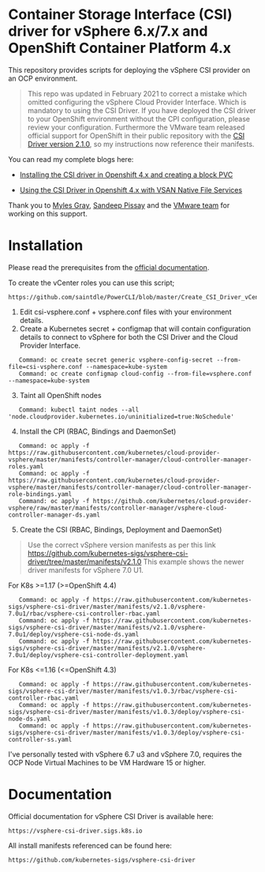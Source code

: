 # Container Storage Interface (CSI) driver for vSphere 6.x/7.x and OpenShift Container Platform 4.x
This repository provides scripts for deploying the vSphere CSI provider on an OCP environment. 

> This repo was updated in February 2021 to correct a mistake which omitted configuring the vSphere Cloud Provider Interface. Which is mandatory to using the CSI Driver. If you have deployed the CSI driver to your OpenShift environment without the CPI configuration, please review your configuration. Furthermore the VMware team released official support for OpenShift in their public repository with the [CSI Driver version 2.1.0](https://github.com/kubernetes-sigs/vsphere-csi-driver/blob/master/docs/book/releases/v2.1.0.md), so my instructions now reference their manifests. 

You can read my complete blogs here: 

  * [Installing the CSI driver in Openshift 4.x and creating a block PVC](https://veducate.co.uk/how-to-install-vsphere-csi-driver-openshift/)
   
  * [Using the CSI Driver in Openshift 4.x with VSAN Native File Services](https://veducate.co.uk/vsphere-csi-driver-openshift-vsan-file-services/)

Thank you to [Myles Gray](https://github.com/mylesagray), [Sandeep Pissay](https://github.com/SandeepPissay) and the [VMware team](https://github.com/kubernetes-sigs/vsphere-csi-driver) for working on this support. 
   
# Installation

Please read the prerequisites from the [official documentation](https://vsphere-csi-driver.sigs.k8s.io).

To create the vCenter roles you can use this script;

    https://github.com/saintdle/PowerCLI/blob/master/Create_CSI_Driver_vCenter_Roles.ps1 

1. Edit csi-vsphere.conf + vsphere.conf files with your environment details.
2. Create a Kubernetes secret + configmap that will contain configuration details to connect to vSphere for both the CSI Driver and the Cloud Provider Interface.
```
   Command: oc create secret generic vsphere-config-secret --from-file=csi-vsphere.conf --namespace=kube-system
   Command: oc create configmap cloud-config --from-file=vsphere.conf --namespace=kube-system
```  
3. Taint all OpenShift nodes
```
   Command: kubectl taint nodes --all 'node.cloudprovider.kubernetes.io/uninitialized=true:NoSchedule'
```
4. Install the CPI (RBAC, Bindings and DaemonSet)

```
   Command: oc apply -f https://raw.githubusercontent.com/kubernetes/cloud-provider-vsphere/master/manifests/controller-manager/cloud-controller-manager-roles.yaml
   Command: oc apply -f https://raw.githubusercontent.com/kubernetes/cloud-provider-vsphere/master/manifests/controller-manager/cloud-controller-manager-role-bindings.yaml
   Command: oc apply -f https://github.com/kubernetes/cloud-provider-vsphere/raw/master/manifests/controller-manager/vsphere-cloud-controller-manager-ds.yaml
```
5. Create the CSI (RBAC, Bindings, Deployment and DaemonSet)
> Use the correct vSphere version manifests as per this link https://github.com/kubernetes-sigs/vsphere-csi-driver/tree/master/manifests/v2.1.0
> This example shows the newer driver manifests for vSphere 7.0 U1.

For K8s >=1.17 (>=OpenShift 4.4)

```
   Command: oc apply -f https://raw.githubusercontent.com/kubernetes-sigs/vsphere-csi-driver/master/manifests/v2.1.0/vsphere-7.0u1/rbac/vsphere-csi-controller-rbac.yaml
   Command: oc apply -f https://raw.githubusercontent.com/kubernetes-sigs/vsphere-csi-driver/master/manifests/v2.1.0/vsphere-7.0u1/deploy/vsphere-csi-node-ds.yaml
   Command: oc apply -f https://raw.githubusercontent.com/kubernetes-sigs/vsphere-csi-driver/master/manifests/v2.1.0/vsphere-7.0u1/deploy/vsphere-csi-controller-deployment.yaml

```

For K8s <=1.16 (<=OpenShift 4.3)

```
   Command: oc apply -f https://raw.githubusercontent.com/kubernetes-sigs/vsphere-csi-driver/master/manifests/v1.0.3/rbac/vsphere-csi-controller-rbac.yaml
   Command: oc apply -f https://raw.githubusercontent.com/kubernetes-sigs/vsphere-csi-driver/master/manifests/v1.0.3/deploy/vsphere-csi-node-ds.yaml
   Command: oc apply -f https://raw.githubusercontent.com/kubernetes-sigs/vsphere-csi-driver/master/manifests/v1.0.3/deploy/vsphere-csi-controller-ss.yaml

```
I've personally tested with vSphere 6.7 u3 and vSphere 7.0, requires the OCP Node Virtual Machines to be VM Hardware 15 or higher. 

# Documentation

Official documentation for vSphere CSI Driver is available here:

    https://vsphere-csi-driver.sigs.k8s.io
    
All install manifests referenced can be found here:

    https://github.com/kubernetes-sigs/vsphere-csi-driver
